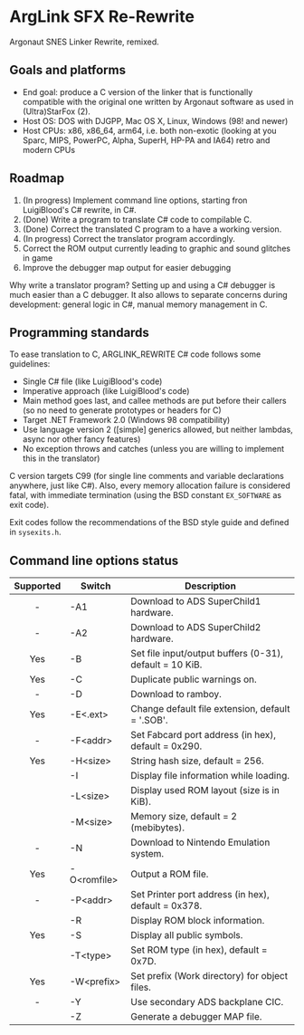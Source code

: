 # ArgLink SFX Re-Rewrite
Argonaut SNES Linker Rewrite, remixed.

## Goals and platforms
* End goal: produce a C version of the linker that is functionally compatible with the original one written by Argonaut software as used in (Ultra)StarFox (2).
* Host OS: DOS with DJGPP, Mac OS X, Linux, Windows (98! and newer)
* Host CPUs: x86, x86_64, arm64, i.e. both non-exotic (looking at you Sparc, MIPS, PowerPC, Alpha, SuperH, HP-PA and IA64) retro and modern CPUs  

## Roadmap
1. (In progress) Implement command line options, starting fron LuigiBlood's C# rewrite, in C#.
2. (Done) Write a program to translate C# code to compilable C.
3. (Done) Correct the translated C program to a have a working version.
4. (In progress) Correct the translator program accordingly.
5. Correct the ROM output currently leading to graphic and sound glitches in game
6. Improve the debugger map output for easier debugging

Why write a translator program? Setting up and using a C# debugger is much easier than a C debugger. It also allows to separate concerns during development: general logic in C#, manual memory management in C.   

## Programming standards
To ease translation to C, ARGLINK_REWRITE C# code follows some guidelines:
* Single C# file (like LuigiBlood's code)
* Imperative approach (like LuigiBlood's code)
* Main method goes last, and callee methods are put before their callers (so no need to generate prototypes or headers for C)
* Target .NET Framework 2.0 (Windows 98 compatibility)
* Use language version 2 ([simple] generics allowed, but neither lambdas, async nor other fancy features)
* No exception throws and catches (unless you are willing to implement this in the translator)

C version targets C99 (for single line comments and variable declarations anywhere, just like C#).
Also, every memory allocation failure is considered fatal, with immediate termination (using the BSD constant ``EX_SOFTWARE`` as exit code).

Exit codes follow the recommendations of the BSD style guide and defined in ``sysexits.h``.

## Command line options status
| Supported | Switch       | Description                                             |
|:---------:|--------------|---------------------------------------------------------|
|     -     | -A1          | Download to ADS SuperChild1 hardware.                   |
|     -     | -A2          | Download to ADS SuperChild2 hardware.                   |
|    Yes    | -B<kib>      | Set file input/output buffers (0-31), default = 10 KiB. |
|    Yes    | -C           | Duplicate public warnings on.                           |
|     -     | -D           | Download to ramboy.                                     |
|    Yes    | -E\<.ext>    | Change default file extension, default = '.SOB'.        |
|     -     | -F\<addr>    | Set Fabcard port address (in hex), default = 0x290.     |
|    Yes    | -H\<size>    | String hash size, default = 256.                        |
|           | -I           | Display file information while loading.                 |
|           | -L\<size>    | Display used ROM layout (size is in KiB).               |
|           | -M\<size>    | Memory size, default = 2 (mebibytes).                   |
|     -     | -N           | Download to Nintendo Emulation system.                  |
|    Yes    | -O\<romfile> | Output a ROM file.                                      |
|     -     | -P\<addr>    | Set Printer port address (in hex), default = 0x378.     |
|           | -R           | Display ROM block information.                          |
|    Yes    | -S           | Display all public symbols.                             |
|           | -T\<type>    | Set ROM type (in hex), default = 0x7D.                  |
|    Yes    | -W\<prefix>  | Set prefix (Work directory) for object files.           |
|     -     | -Y           | Use secondary ADS backplane CIC.                        |
|           | -Z           | Generate a debugger MAP file.                           |
